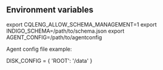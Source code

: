 

## Environment variables 

export CQLENG_ALLOW_SCHEMA_MANAGEMENT=1
export INDIGO_SCHEMA=/path/to/schema.json
export AGENT_CONFIG=/path/to/agentconfig

Agent config file example:

DISK_CONFIG = { 'ROOT': '/data' }